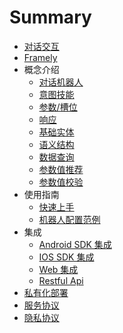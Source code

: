 # Summary

* [对话交互](README.md)
* [Framely](Framely.md)
* 概念介绍
    * [对话机器人](对话机器人.md)
    * [意图技能](意图技能.md)
    * [参数/槽位](参数槽位.md)
    * [响应](响应.md)
    * [基础实体](基础实体.md)
    * [语义结构](语义结构.md)
    * [数据查询](数据查询.md)
    * [参数值推荐](参数值推荐.md)
    * [参数值校验](参数值校验.md)
* 使用指南
    * [快速上手](快速上手.md)
    * [机器人配置范例](机器人配置范例.md)
* 集成
    * [Android SDK 集成](Android.md)
    * [IOS SDK 集成](ios.md)
    * [Web 集成](WebSDK.md)
    * [Restful Api](NiServer.md)
* [私有化部署](私有化部署.md)
* [服务协议](服务协议.md)
* [隐私协议](隐私协议.md)


